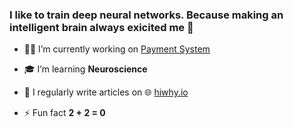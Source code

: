 <h3>I like to train deep neural networks. Because making an intelligent brain always exicited me 🤖</h3>

- 👩‍💻 I’m currently working on [Payment System](https://github.com/hi-sushanta/cashless-payment-device)

- 🎓 I’m  learning **Neuroscience**

- 📝 I regularly write articles on 🌐 [hiwhy.io](https://hiwhy.io/)

- ⚡ Fun fact **2 + 2 = 0**


<p align="left">
</p>
